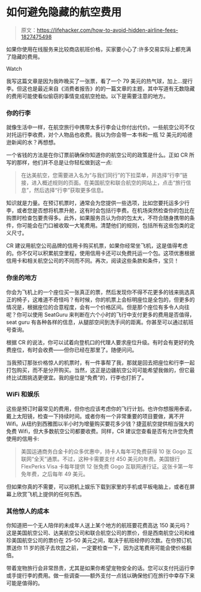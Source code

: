 # 如何避免隐藏的航空费用

> 原文：<https://lifehacker.com/how-to-avoid-hidden-airline-fees-1827475498>

如果你使用在线服务来比较商店航班价格，买家要小心了:许多交易实际上都充满了隐藏的费用。

Watch

我写这篇文章是因为我昨晚买了一张票，看了一个 79 美元的热气球，加上...提行李。但这也是最近来自《消费者报告》的的一篇文章的主题，其中写道有无数隐藏的费用可能使看似偷窃的事情变成航空抢劫。以下是需要注意的地方。

### 你的行李

就像生活中一样，在航空旅行中携带太多行李会让你付出代价。一些航空公司不仅对托运行李收费，对个人物品也收费。我以为你会带一本书和一瓶 12 美元的哈德逊新闻的水？再想想。

一个省钱的方法是在你订票前确保你知道你的航空公司的政策是什么。正如 CR 所写的那样，他们并不总是让你轻松做到这一点:

> 在达美航空，您需要进入名为“与我们同行”的下拉菜单，并选择“行李”链接，进入概述规则的页面。在美国航空和联合航空的网站上，点击“旅行信息”，然后选择“行李”获取更多信息。

知识就是力量。在预订机票时，通常会为您提供一些选项，比如您要托运多少行李，或者您是否想将机票升舱，这有时会包括行李费。在机场突然检查你的包比在购票时检查包要贵得多。此外，如果服务员认为你的包太大，不符合随身携带的条件，你可能会在门口被收取一大笔费用。清楚他们的规则，包括所有这些包类的定义尺寸。

CR 建议用航空公司品牌的信用卡购买机票，如果你经常坐飞机，这是值得考虑的。你不仅可以积累航空里程，使用信用卡还可以免费托运一个包。这项优惠根据信用卡和相关航空公司的不同而不同。再次，阅读这些条款和条件，宝贝！

### 你坐的地方

你会为飞机上的一个座位买一张真正的票，然后发现你不得不花更多的钱来挑选真正的椅子，这难道不奇怪吗？有时候，你的机票上会标明座位是全包的，但更多的情况是，根据座位的合意程度，会有一个价格区间。但是那个座位有多令人向往呢？你可以使用 SeatGuru 来判断在六个小时的飞行中支付更多的费用是否值得，seat guru 有各种各样的信息，从腿部空间到洗手间的距离。你甚至可以通过航班号查询。

根据 CR 的说法，你可以试着向登机口的代理人要求座位升级。有时会有更好的免费座位，有时会收费——但你已经在那里了。随便问问。

当我预订那张价格惊人的机票时，有一件事帮了我，那就是回去把座位和行李一起打包购买，而不是分开购买。当然，这正是边疆航空公司可能希望我做的，但它最终比试图挑选更便宜。我的座位是“免费”的，行李也打折了。

### WiFi 和娱乐

这些是预订时最常见的费用，但你也应该考虑你的飞行计划。也许你想服用泰诺，戴上太阳镜，检查一下持续时间。或者你有一个非常重要的项目要做，离不开 Wifi。从纽约到西雅图以半小时为增量购买要花多少钱？捷蓝航空提供相当强大的免费 Wifi，但大多数航空公司都要收费。同样，CR 建议您查看是否有允许您免费使用的信用卡:

> 美国运通商务白金卡的众多优惠中，持卡人每年可免费获得 10 张 Gogo 互联网“全天”通票。不过，这种卡需要支付 450 美元的年费。美国银行 FlexPerks Visa 卡每年提供 12 张免费 Gogo 互联网通行证。这张卡第一年免年费，之后每年 49 美元。

但如果你真的不需要，可以把机上娱乐下载到家里的手机或平板电脑上，或者在屏幕上欣赏飞机上提供的任何东西。

### 其他惊人的成本

你知道把一个无人陪伴的未成年人送上某个地方的航班要花费高达 150 美元吗？这是美国航空公司、达美航空公司和联合航空公司的票价，但是西南航空公司和维珍美国航空公司的票价在 25-50 美元之间，取决于航班经停的次数。在你预订机票送你 11 岁的孩子去坎昆之前，一定要检查一下，因为这笔费用可能会使价格翻倍。

带着宠物旅行会非常昂贵，尤其是如果你希望宠物安全的话。您可以支付托运行李或手提行李的费用。做一些调查——额外支付一点钱以确保他们在旅行中幸存下来可能是值得的。